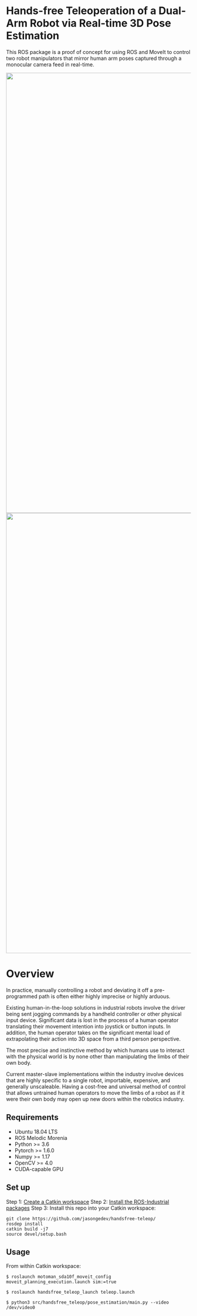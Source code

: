 # Hands-free Teleoperation of a Dual-Arm Robot via Real-time 3D Pose Estimation

This ROS package is a proof of concept for using ROS and MoveIt to control two robot manipulators that mirror human arm poses captured through a monocular camera feed in real-time.

<img src="example_gifs/example1.gif" width=1200px>
<img src="example_gifs/example2.gif" width=1200px>

# Overview

In practice, manually controlling a robot and deviating it off a pre-programmed path is often either highly imprecise or highly arduous.

Existing human-in-the-loop solutions in industrial robots involve the driver being sent jogging commands by a handheld controller or other physical input device. Significant data is lost in the process of a human operator translating their movement intention into joystick or button inputs. In addition, the human operator takes on the significant mental load of extrapolating their action into 3D space from a third person perspective.

The most precise and instinctive method by which humans use to interact with the physical world is by none other than manipulating the limbs of their own body. 

Current master-slave implementations within the industry involve devices that are highly specific to a single robot, importable, expensive, and generally unscaleable. Having a cost-free and universal method of control that allows untrained human operators to move the limbs of a robot as if it were their own body may open up new doors within the robotics industry.

## Requirements
* Ubuntu 18.04 LTS
* ROS Melodic Morenia
* Python >= 3.6
* Pytorch >= 1.6.0
* Numpy >= 1.17
* OpenCV >= 4.0
* CUDA-capable GPU

## Set up
Step 1:
[Create a Catkin workspace](http://wiki.ros.org/melodic/Installation/Source#Create_a_catkin_Workspace)
Step 2:
[Install the ROS-Industrial packages](http://wiki.ros.org/Industrial/Install)
Step 3:
Install this repo into your Catkin workspace:
```
git clone https://github.com/jasongedev/handsfree-teleop/
rosdep install
catkin build -j7
source devel/setup.bash
```

## Usage

From within Catkin workspace:
```
$ roslaunch motoman_sda10f_moveit_config moveit_planning_execution.launch sim:=true
```
```
$ roslaunch handsfree_teleop_launch teleop.launch
```
```
$ python3 src/handsfree_teleop/pose_estimation/main.py --video /dev/video0
```
